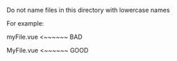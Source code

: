 Do not name files in this directory with lowercase names

For example:

myFile.vue <~~~~~~  BAD

MyFile.vue <~~~~~~ GOOD